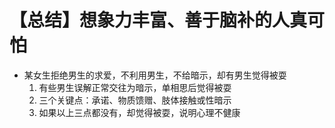 # 【总结】想象力丰富、善于脑补的人真可怕

-   某女生拒绝男生的求爱，不利用男生，不给暗示，却有男生觉得被耍
    1.  有些男生误解正常交往为暗示，单相思后觉得被耍
    2.  三个关键点：承诺、物质馈赠、肢体接触或性暗示
    3.  如果以上三点都没有，却觉得被耍，说明心理不健康